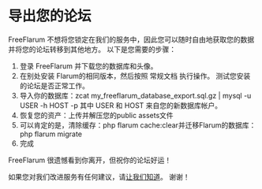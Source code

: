 # 导出您的论坛

FreeFlarum 不想将您锁定在我们的服务中，因此您可以随时自由地获取您的数据并将您的论坛转移到其他地方。 以下是您需要的步骤：

1. 登录 FreeFlarum 并下载您的数据库和头像。
2. 在别处安装 Flarum的相同版本，然后按照 常规文档 执行操作。 测试您安装的论坛是否正常工作。
3. 导入你的数据库：zcat my_freeflarum_database_export.sql.gz | mysql -u USER -h HOST -p 其中 USER 和 HOST 来自您的新数据库帐户。
4. 恢复您的资产：上传并解压您的public assets文件
5. 可以肯定的是，清除缓存：php flarum cache:clear并迁移Flarum的数据库：php flarum migrate
6. 完成

FreeFlarum 很遗憾看到你离开，但祝你的论坛好运！

如果您对我们改进服务有任何建议，请[让我们知道](https://freeflarum.com/support)。 谢谢！
